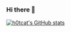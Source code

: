### Hi there 👋

[![h0tcat's GitHub stats](https://github-readme-stats.vercel.app/api?username=h0tcatSub)](https://github.com/anuraghazra/github-readme-stats)
